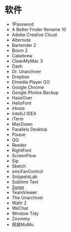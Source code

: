 # 软件

* 1Password
* A Better Finder Rename 10
* Adobe Creative Cloud
* Alternote
* Bartender 2
* Boom 2
* Cakebrew
* CleanMyMac 3
* Dash
* Dr. Unarchiver
* Dropbox
* Elmedia Player GO
* Google Chrome
* Google Photos Backup
* HazeOver
* HelloFont
* iHosts
* IntelliJ IDEA
* iTerm
* MacDown
* Parallels Desktop
* Pixave
* QQ
* Reeder
* RightFont
* ScreenFlow
* Sip
* Sketch
* smcFanControl
* SnippetsLab
* Sublime Text
* [Surge](apps/surge/README.md)
* TeamViewer
* The Unarchiver
* Waltr 2
* WeChat
* Window Tidy
* Zoommy
* 网易MuMu
